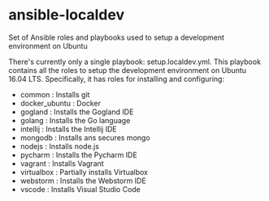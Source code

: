# ansible-localdev
Set of Ansible roles and playbooks used to setup a development environment on Ubuntu

There's currently only a single playbook: setup.localdev.yml. This playbook contains all the roles to setup the development environment on Ubuntu 16.04 LTS.
Specifically, it has roles for installing and configuring:

  * common  : Installs git
  * docker_ubuntu : Docker
  * gogland : Installs the Gogland IDE
  * golang : Installs the Go language
  * intellij : Installs the Intellij IDE
  * mongodb : Installs ans secures mongo
  * nodejs : Installs node.js
  * pycharm : Installs the Pycharm IDE
  * vagrant : Installs Vagrant
  * virtualbox : Partially installs Virtualbox
  * webstorm : Installs the Webstorm IDE
  * vscode : Installs Visual Studio Code
